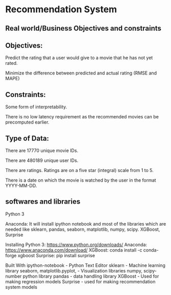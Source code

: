 # Recommendation System 
## Real world/Business Objectives and constraints 
## Objectives:
Predict the rating that a user would give to a movie that he has not yet rated.

Minimize the difference between predicted and actual rating (RMSE and MAPE) 

## Constraints:
Some form of interpretability.

There is no low latency requirement as the recommended movies can be precomputed earlier.
## Type of Data:
There are 17770 unique movie IDs.

There are 480189 unique user IDs.

There are ratings.
Ratings are on a five star (integral) scale from 1 to 5.

There is a date on which the movie is watched by the user in the format YYYY-MM-DD.


## softwares and libraries 

Python 3

Anaconda: It will install ipython notebook and most of the libraries which are needed like sklearn, pandas, seaborn, matplotlib, numpy, scipy.
XGBoost, Surprise

Installing
Python 3: https://www.python.org/downloads/
Anaconda: https://www.anaconda.com/download/
XGBoost: conda install -c conda-forge xgboost
Surprise: pip install surprise

Built With
ipython-notebook - Python Text Editor
sklearn - Machine learning library
seaborn, matplotlib.pyplot, - Visualization libraries
numpy, scipy- number python library
pandas - data handling library
XGBoost - Used for making regression models
Surprise - used for making recommendation system models
